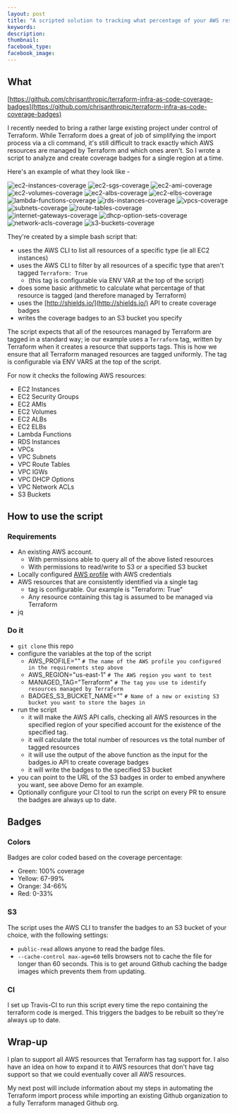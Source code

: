 ```yaml
---
layout: post
title: "A scripted solution to tracking what percentage of your AWS resources are managed by Terraform (with coverage badges)."
keywords:
description:
thumbnail:
facebook_type:
facebook_image:
---
```

## What
[https://github.com/chrisanthropic/terraform-infra-as-code-coverage-badges](https://github.com/chrisanthropic/terraform-infra-as-code-coverage-badges)

I recently needed to bring a rather large existing project under control of Terraform. While Terraform does a great of job of simplifying the import process via a cli command, it's still difficult to track exactly which AWS resources are managed by Terraform and which ones aren't. So I wrote a script to analyze and create coverage badges for a single region at a time.

Here's an example of what they look like -

![ec2-instances-coverage](https://s3-us-west-2.amazonaws.com/terraform-infra-as-code-coverage-badges/us-east-1-ec2-instances-current-coverage.svg) ![ec2-sgs-coverage](https://s3-us-west-2.amazonaws.com/terraform-infra-as-code-coverage-badges/us-east-1-ec2-security-groups-current-coverage.svg) ![ec2-ami-coverage](https://s3-us-west-2.amazonaws.com/terraform-infra-as-code-coverage-badges/us-east-1-ec2-ami-current-coverage.svg) ![ec2-volumes-coverage](https://s3-us-west-2.amazonaws.com/terraform-infra-as-code-coverage-badges/us-east-1-ec2-volumes-current-coverage.svg) ![ec2-albs-coverage](https://s3-us-west-2.amazonaws.com/terraform-infra-as-code-coverage-badges/us-east-1-ec2-albs-current-coverage.svg) ![ec2-elbs-coverage](https://s3-us-west-2.amazonaws.com/terraform-infra-as-code-coverage-badges/us-east-1-ec2-elbs-current-coverage.svg) ![lambda-functions-coverage](https://s3-us-west-2.amazonaws.com/terraform-infra-as-code-coverage-badges/us-east-1-lambda-functions-current-coverage.svg) ![rds-instances-coverage](https://s3-us-west-2.amazonaws.com/terraform-infra-as-code-coverage-badges/us-east-1-rds-instances-current-coverage.svg) ![vpcs-coverage](https://s3-us-west-2.amazonaws.com/terraform-infra-as-code-coverage-badges/us-east-1-vpcs-current-coverage.svg) ![subnets-coverage](https://s3-us-west-2.amazonaws.com/terraform-infra-as-code-coverage-badges/us-east-1-subnets-current-coverage.svg) ![route-tables-coverage](https://s3-us-west-2.amazonaws.com/terraform-infra-as-code-coverage-badges/us-east-1-route-tables-current-coverage.svg) ![internet-gateways-coverage](https://s3-us-west-2.amazonaws.com/terraform-infra-as-code-coverage-badges/us-east-1-internet-gateways-current-coverage.svg) ![dhcp-option-sets-coverage](https://s3-us-west-2.amazonaws.com/terraform-infra-as-code-coverage-badges/us-east-1-dhcp-opts-current-coverage.svg) ![network-acls-coverage](https://s3-us-west-2.amazonaws.com/terraform-infra-as-code-coverage-badges/us-east-1-network-acls-current-coverage.svg) ![s3-buckets-coverage](https://s3-us-west-2.amazonaws.com/terraform-infra-as-code-coverage-badges/us-east-1-s3-buckets-current-coverage.svg) 

They're created by a simple bash script that:
- uses the AWS CLI to list all resources of a specific type (ie all EC2 instances)
- uses the AWS CLI to filter by all resources of a specific type that aren't tagged `Terraform: True`
  - (this tag is configurable via ENV VAR at the top of the script)
- does some basic arithmetic to calculate what percentage of that resource is tagged (and therefore managed by Terraform)
- uses the [http://shields.io/](http://shields.io/) API to create coverage badges
- writes the coverage badges to an S3 bucket you specify

The script expects that all of the resources managed by Terraform are tagged in a standard way; ie our example uses a `Terraform` tag, written by Terraform when it creates a resource that supports tags. This is how we ensure that all Terraform managed resources are tagged uniformly. The tag is configurable via ENV VARS at the top of the script.

For now it checks the following AWS resources:
- EC2 Instances
- EC2 Security Groups
- EC2 AMIs
- EC2 Volumes
- EC2 ALBs
- EC2 ELBs
- Lambda Functions
- RDS Instances
- VPCs
- VPC Subnets
- VPC Route Tables
- VPC IGWs
- VPC DHCP Options
- VPC Network ACLs
- S3 Buckets

## How to use the script
### Requirements
- An existing AWS account.
  - With permissions able to query all of the above listed resources
  - With permissions to read/write to S3 or a specified S3 bucket
- Locally configured [AWS profile](http://docs.aws.amazon.com/cli/latest/userguide/cli-multiple-profiles.html) with AWS credentials
- AWS resources that are consistently identified via a single tag
    - tag is configurable. Our example is "Terraform: True"
    - Any resource containing this tag is assumed to be managed via Terraform
- jq

### Do it
- `git clone` this repo
- configure the variables at the top of the script
  - AWS_PROFILE=""           `# The name of the AWS profile you configured in the requirements step above`
  - AWS_REGION="us-east-1"   `# The AWS region you want to test`
  - MANAGED_TAG="Terraform"  `# The tag you use to identify resources managed by Terraform`
  - BADGES_S3_BUCKET_NAME="" `# Name of a new or existing S3 bucket you want to store the bages in`
- run the script
  - it will make the AWS API calls, checking all AWS resources in the specified region of your specified account for the existence of the specified tag.
  - it will calculate the total number of resources vs the total number of tagged resources
  - it will use the output of the above function as the input for the badges.io API to create coverage badges
  - it will write the badges to the specified S3 bucket
- you can point to the URL of the S3 badges in order to embed anywhere you want, see above Demo for an example.
- Optionally configure your CI tool to run the script on every PR to ensure the badges are always up to date.

## Badges
### Colors
Badges are color coded based on the coverage percentage:
- Green: 100% coverage
- Yellow: 67-99%
- Orange: 34-66%
- Red: 0-33%

### S3
The script uses the AWS CLI to transfer the badges to an S3 bucket of your choice, with the following settings:
- `public-read` allows anyone to read the badge files.
- `--cache-control max-age=60` tells browsers not to cache the file for longer than 60 seconds. This is to get around Github caching the badge images which prevents them from updating.

### CI
I set up Travis-CI to run this script every time the repo containing the terraform code is merged. This triggers the badges to be rebuilt so they're always up to date.

## Wrap-up
I plan to support all AWS resources that Terraform has tag support for. I also have an idea on how to expand it to AWS resources that don't have tag support so that we could eventually cover all AWS resources.

My next post will include information about my steps in automating the Terraform import process while importing an existing Github organization to a fully Terraform managed Github org.
